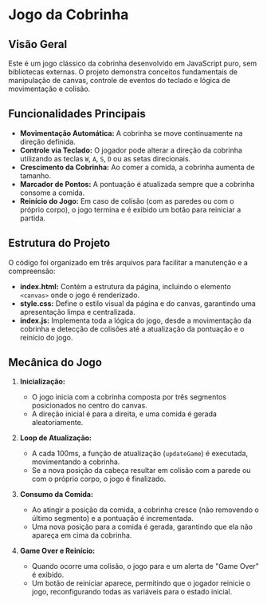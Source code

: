 # Jogo da Cobrinha

## Visão Geral

Este é um jogo clássico da cobrinha desenvolvido em JavaScript puro, sem bibliotecas externas. O projeto demonstra conceitos fundamentais de manipulação de canvas, controle de eventos do teclado e lógica de movimentação e colisão.

## Funcionalidades Principais

- **Movimentação Automática:** A cobrinha se move continuamente na direção definida.
- **Controle via Teclado:** O jogador pode alterar a direção da cobrinha utilizando as teclas `W`, `A`, `S`, `D` ou as setas direcionais.
- **Crescimento da Cobrinha:** Ao comer a comida, a cobrinha aumenta de tamanho.
- **Marcador de Pontos:** A pontuação é atualizada sempre que a cobrinha consome a comida.
- **Reinício do Jogo:** Em caso de colisão (com as paredes ou com o próprio corpo), o jogo termina e é exibido um botão para reiniciar a partida.

## Estrutura do Projeto

O código foi organizado em três arquivos para facilitar a manutenção e a compreensão:

- **index.html:** Contém a estrutura da página, incluindo o elemento `<canvas>` onde o jogo é renderizado.
- **style.css:** Define o estilo visual da página e do canvas, garantindo uma apresentação limpa e centralizada.
- **index.js:** Implementa toda a lógica do jogo, desde a movimentação da cobrinha e detecção de colisões até a atualização da pontuação e o reinício do jogo.

## Mecânica do Jogo

1. **Inicialização:**  
   - O jogo inicia com a cobrinha composta por três segmentos posicionados no centro do canvas.
   - A direção inicial é para a direita, e uma comida é gerada aleatoriamente.

2. **Loop de Atualização:**  
   - A cada 100ms, a função de atualização (`updateGame`) é executada, movimentando a cobrinha.
   - Se a nova posição da cabeça resultar em colisão com a parede ou com o próprio corpo, o jogo é finalizado.

3. **Consumo da Comida:**  
   - Ao atingir a posição da comida, a cobrinha cresce (não removendo o último segmento) e a pontuação é incrementada.
   - Uma nova posição para a comida é gerada, garantindo que ela não apareça em cima da cobrinha.

4. **Game Over e Reinício:**  
   - Quando ocorre uma colisão, o jogo para e um alerta de "Game Over" é exibido.
   - Um botão de reiniciar aparece, permitindo que o jogador reinicie o jogo, reconfigurando todas as variáveis para o estado inicial.


